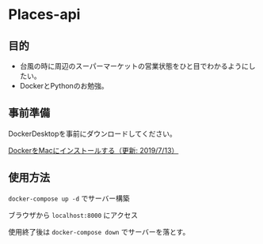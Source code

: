 # Places-api

## 目的

- 台風の時に周辺のスーパーマーケットの営業状態をひと目でわかるようにしたい。
- DockerとPythonのお勉強。

## 事前準備

DockerDesktopを事前にダウンロードしてください。


[DockerをMacにインストールする（更新: 2019/7/13）](https://qiita.com/kurkuru/items/127fa99ef5b2f0288b81)

## 使用方法

`
docker-compose up -d
`
でサーバー構築


ブラウザから
`
localhost:8000
`
にアクセス

使用終了後は
`
docker-compose down
`
でサーバーを落とす。
